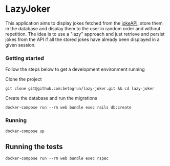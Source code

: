 # LazyJoker

This application aims to display jokes fetched from the [jokeAPI](https://sv443.net/jokeapi/v2/), store them in the database and display them to the user in random order and without repetition.
The idea is to use a "lazy" approach and just retrieve and persist jokes from the API if all the stored jokes have already been displayed in a given session.

### Getting started

Follow the steps below to get a development environment running

Clone the project
```
git clone git@github.com:betogrun/lazy-joker.git && cd lazy-joker
```

Create the database and run the migrations

```
docker-compose run --rm web bundle exec rails db:create
```

### Running
```
docker-compose up
```

## Running the tests
```
docker-compose run --rm web bundle exec rspec
```


